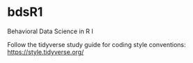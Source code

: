 # bdsR1

Behavioral Data Science in R I

Follow the tidyverse study guide for coding style conventions: https://style.tidyverse.org/
